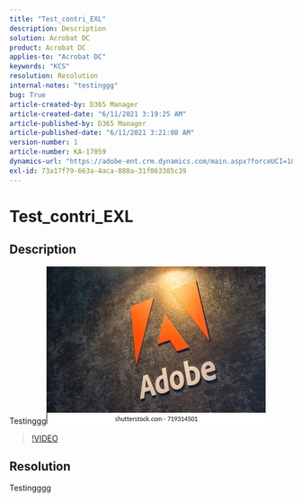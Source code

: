 ```yaml
---
title: "Test_contri_EXL"
description: Description
solution: Acrobat DC
product: Acrobat DC
applies-to: "Acrobat DC"
keywords: "KCS"
resolution: Resolution
internal-notes: "testinggg"
bug: True
article-created-by: D365 Manager
article-created-date: "6/11/2021 3:19:25 AM"
article-published-by: D365 Manager
article-published-date: "6/11/2021 3:21:08 AM"
version-number: 1
article-number: KA-17059
dynamics-url: "https://adobe-ent.crm.dynamics.com/main.aspx?forceUCI=1&pagetype=entityrecord&etn=knowledgearticle&id=f6201bd0-63ca-eb11-bacc-00224809606a"
exl-id: 73a17f79-663a-4aca-888a-31f063385c39
---
```

# Test_contri_EXL

## Description


Testinggg![](assets/___f15cd606-64ca-eb11-bacc-00224809606a___.jpeg)






>[!VIDEO](https://video.tv.adobe.com/v/18696?quality=9&amp;learn=on)

 


## Resolution


Testingggg
